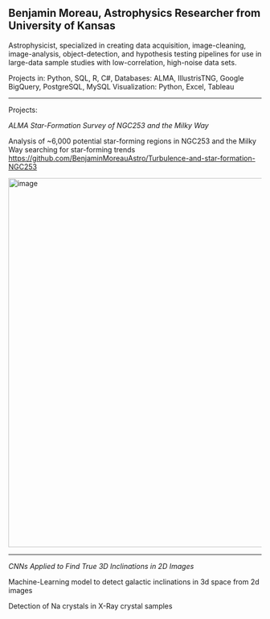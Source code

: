## Benjamin Moreau, Astrophysics Researcher from University of Kansas

Astrophysicist, specialized in creating data acquisition, image-cleaning, image-analysis, object-detection, and hypothesis testing pipelines for use in large-data sample studies with low-correlation, high-noise data sets.

Projects in:   Python, SQL, R, C#,
Databases:     ALMA, IllustrisTNG, Google BigQuery, PostgreSQL, MySQL
Visualization: Python, Excel, Tableau


__________________________________________________________________________________________________________________________

Projects:

_ALMA Star-Formation Survey of NGC253 and the Milky Way_

Analysis of ~6,000 potential star-forming regions in NGC253 and the Milky Way searching for star-forming trends
https://github.com/BenjaminMoreauAstro/Turbulence-and-star-formation-NGC253

<img width="1179" height="733" alt="image" src="https://github.com/user-attachments/assets/2d452624-07d5-4782-b3de-59f656e3b726" />


__________________________________________________________________________________________________________________________

_CNNs Applied to Find True 3D Inclinations in 2D Images_

Machine-Learning model to detect galactic inclinations in 3d space from 2d images



Detection of Na crystals in X-Ray crystal samples 






<!--
**BenjaminMoreauAstro/BenjaminMoreauAstro** is a ✨ _special_ ✨ repository because its `README.md` (this file) appears on your GitHub profile.

Here are some ideas to get you started:

- 🔭 I’m currently working on ...
- 🌱 I’m currently learning ...
- 👯 I’m looking to collaborate on ...
- 🤔 I’m looking for help with ...
- 💬 Ask me about ...
- 📫 How to reach me: ...
- 😄 Pronouns: ...
- ⚡ Fun fact: ...
-->

